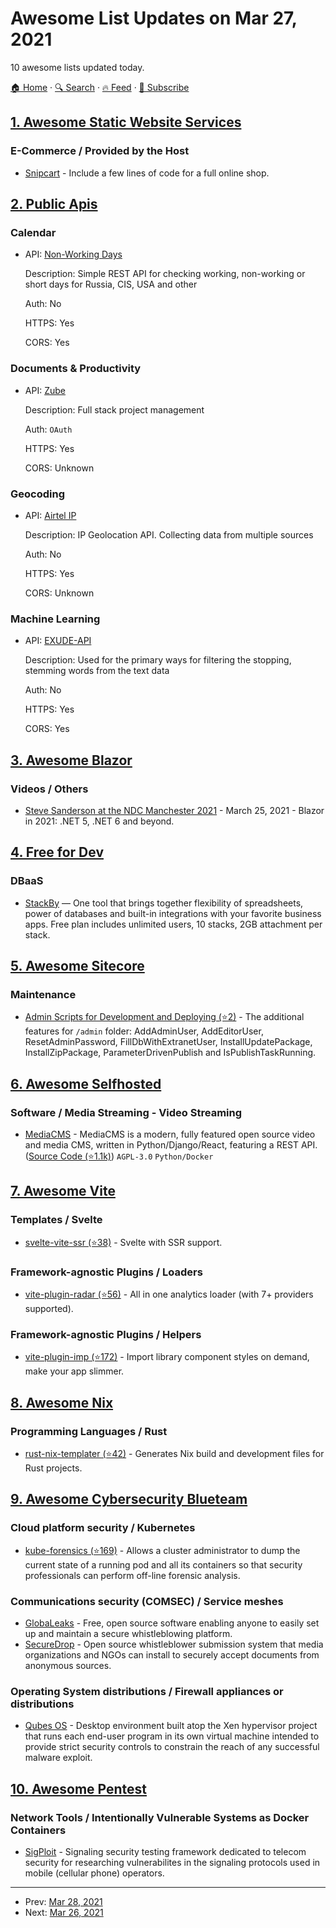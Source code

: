 # Awesome List Updates on Mar 27, 2021

10 awesome lists updated today.

[🏠 Home](/README.md) · [🔍 Search](https://test.trackawesomelist.com/search/) · [🔥 Feed](https://test.trackawesomelist.com/feed.xml) · [📮 Subscribe](https://trackawesomelist.us17.list-manage.com/subscribe?u=d2f0117aa829c83a63ec63c2f&id=36a103854c)



## [1. Awesome Static Website Services](/content/agarrharr/awesome-static-website-services/README.md)

### E-Commerce / Provided by the Host

*   [Snipcart](https://snipcart.com/) - Include a few lines of code for a full online shop.

## [2. Public Apis](/content/public-apis/public-apis/README.md)

### Calendar

- API: [Non-Working Days](https://isdayoff.ru)

  Description: Simple REST API for checking working, non-working or short days for Russia, CIS, USA and other

  Auth: No

  HTTPS: Yes

  CORS: Yes



### Documents & Productivity

- API: [Zube](https://zube.io/docs/api)

  Description: Full stack project management

  Auth: `OAuth`

  HTTPS: Yes

  CORS: Unknown



### Geocoding

- API: [Airtel IP](https://sys.airtel.lv/ip2country/1.1.1.1/?full=true)

  Description: IP Geolocation API. Collecting data from multiple sources

  Auth: No

  HTTPS: Yes

  CORS: Unknown



### Machine Learning

- API: [EXUDE-API](http://uttesh.com/exude-api/)

  Description: Used for the primary ways for filtering the stopping, stemming words from the text data

  Auth: No

  HTTPS: Yes

  CORS: Yes



## [3. Awesome Blazor](/content/AdrienTorris/awesome-blazor/README.md)

### Videos / Others

*   [Steve Sanderson at the NDC Manchester 2021](https://www.youtube.com/watch?v=5NqXBFn9v20\&t=15636s) - March 25, 2021 - Blazor in 2021: .NET 5, .NET 6 and beyond.

## [4. Free for Dev](/content/ripienaar/free-for-dev/README.md)

### DBaaS

*   [StackBy](https://stackby.com/) — One tool that brings together flexibility of spreadsheets, power of databases and built-in integrations with your favorite business apps. Free plan includes unlimited users, 10 stacks, 2GB attachment per stack.

## [5. Awesome Sitecore](/content/MartinMiles/awesome-sitecore/README.md)

### Maintenance

*   [Admin Scripts for Development and Deploying (⭐2)](https://github.com/jbluemink/Sitecore-Admin-Scripts-for-Development-and-Deploying) - The additional features for `/admin` folder: AddAdminUser, AddEditorUser, ResetAdminPassword, FillDbWithExtranetUser, InstallUpdatePackage, InstallZipPackage, ParameterDrivenPublish and IsPublishTaskRunning.

## [6. Awesome Selfhosted](/content/awesome-selfhosted/awesome-selfhosted/README.md)

### Software / Media Streaming - Video Streaming

*   [MediaCMS](https://mediacms.io) - MediaCMS is a modern, fully featured open source video and media CMS, written in Python/Django/React, featuring a REST API. ([Source Code (⭐1.1k)](https://github.com/mediacms-io/mediacms)) `AGPL-3.0` `Python/Docker`

## [7. Awesome Vite](/content/vitejs/awesome-vite/README.md)

### Templates / Svelte

*   [svelte-vite-ssr (⭐38)](https://github.com/jiangfengming/svelte-vite-ssr) - Svelte with SSR support.

### Framework-agnostic Plugins / Loaders

*   [vite-plugin-radar (⭐56)](https://github.com/stafyniaksacha/vite-plugin-radar) - All in one analytics loader (with 7+ providers supported).

### Framework-agnostic Plugins / Helpers

*   [vite-plugin-imp (⭐172)](https://github.com/onebay/vite-plugin-imp) - Import library component styles on demand, make your app slimmer.

## [8. Awesome Nix](/content/nix-community/awesome-nix/README.md)

### Programming Languages / Rust

*   [rust-nix-templater (⭐42)](https://github.com/yusdacra/rust-nix-templater) - Generates Nix build and development files for Rust projects.

## [9. Awesome Cybersecurity Blueteam](/content/fabacab/awesome-cybersecurity-blueteam/README.md)

### Cloud platform security / Kubernetes

*   [kube-forensics (⭐169)](https://github.com/keikoproj/kube-forensics) - Allows a cluster administrator to dump the current state of a running pod and all its containers so that security professionals can perform off-line forensic analysis.

### Communications security (COMSEC) / Service meshes

*   [GlobaLeaks](https://www.globaleaks.org/) - Free, open source software enabling anyone to easily set up and maintain a secure whistleblowing platform.
*   [SecureDrop](https://securedrop.org/) - Open source whistleblower submission system that media organizations and NGOs can install to securely accept documents from anonymous sources.

### Operating System distributions / Firewall appliances or distributions

*   [Qubes OS](https://qubes-os.org/) - Desktop environment built atop the Xen hypervisor project that runs each end-user program in its own virtual machine intended to provide strict security controls to constrain the reach of any successful malware exploit.

## [10. Awesome Pentest](/content/enaqx/awesome-pentest/README.md)

### Network Tools / Intentionally Vulnerable Systems as Docker Containers

*   [SigPloit](https://github.com/SigPloiter/SigPloit) - Signaling security testing framework dedicated to telecom security for researching vulnerabilites in the signaling protocols used in mobile (cellular phone) operators.

---

- Prev: [Mar 28, 2021](/content/2021/03/28/README.md)
- Next: [Mar 26, 2021](/content/2021/03/26/README.md)